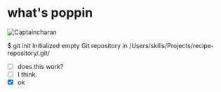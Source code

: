 # <h1> what's poppin </h1>
![Captaincharan](https://github.com/Exp-Communicate-Using-Markdown-Cohort-1/series-communicate-using-markdown-captaincharan/assets/165760543/d9e1f319-e567-4254-b532-24711ec37614)


$ git init
Initialized empty Git repository in /Users/skills/Projects/recipe-repository/.git/

- [ ] does this work?
- [ ] I think.
- [X] ok
